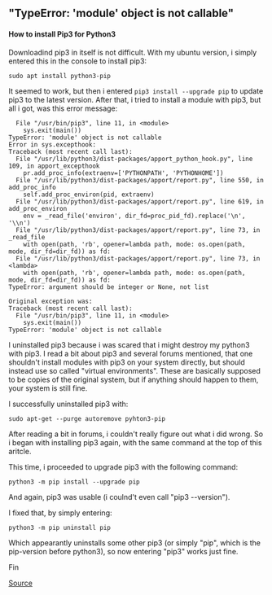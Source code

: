 ## "TypeError: 'module' object is not callable"
#### How to install Pip3 for Python3

Downloadind pip3 in itself is not difficult. With my ubuntu version, i simply entered this in the console to install pip3:

`sudo apt install python3-pip`

It seemed to work, but then i entered `pip3 install --upgrade pip` to update pip3 to the latest version.
After that, i tried to install a module with pip3, but all i got, was this error message:

````Traceback (most recent call last):
  File "/usr/bin/pip3", line 11, in <module>
    sys.exit(main())
TypeError: 'module' object is not callable
Error in sys.excepthook:
Traceback (most recent call last):
  File "/usr/lib/python3/dist-packages/apport_python_hook.py", line 109, in apport_excepthook
    pr.add_proc_info(extraenv=['PYTHONPATH', 'PYTHONHOME'])
  File "/usr/lib/python3/dist-packages/apport/report.py", line 550, in add_proc_info
    self.add_proc_environ(pid, extraenv)
  File "/usr/lib/python3/dist-packages/apport/report.py", line 619, in add_proc_environ
    env = _read_file('environ', dir_fd=proc_pid_fd).replace('\n', '\\n')
  File "/usr/lib/python3/dist-packages/apport/report.py", line 73, in _read_file
    with open(path, 'rb', opener=lambda path, mode: os.open(path, mode, dir_fd=dir_fd)) as fd:
  File "/usr/lib/python3/dist-packages/apport/report.py", line 73, in <lambda>
    with open(path, 'rb', opener=lambda path, mode: os.open(path, mode, dir_fd=dir_fd)) as fd:
TypeError: argument should be integer or None, not list

Original exception was:
Traceback (most recent call last):
  File "/usr/bin/pip3", line 11, in <module>
    sys.exit(main())
TypeError: 'module' object is not callable
````
I uninstalled pip3 because i was scared that i might destroy my python3 with pip3. I read a bit about pip3 and several forums mentioned, that one shouldn't install modules with pip3 on your system directly, but should instead use so called "virtual environments". These are basically supposed to be copies of the original system, but if anything should happen to them, your system is still fine.

I successfully uninstalled pip3 with:

`sudo apt-get --purge autoremove pyhton3-pip`

After reading a bit in forums, i couldn't really figure out what i did wrong. So i began with installing pip3 again, with the same command at the top of this aritcle.

This time, i proceeded to upgrade pip3 with the following command:

`python3 -m pip install --upgrade pip`

And again, pip3 was usable (i coulnd't even call "pip3 --version").

I fixed that, by simply entering:

`python3 -m pip uninstall pip`

Which appearantly uninstalls some other pip3 (or simply "pip", which is the pip-version before python3), so now entering "pip3" works just fine.

Fin

[Source](https://stackoverflow.com/questions/58386953/i-have-a-issue-with-pip3)
